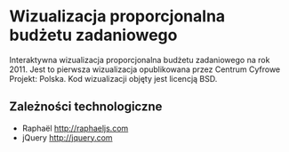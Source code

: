 Wizualizacja proporcjonalna budżetu zadaniowego
===============================================
Interaktywna wizualizacja proporcjonalna budżetu zadaniowego na rok 2011. Jest to pierwsza wizualizacja opublikowana przez Centrum Cyfrowe Projekt: Polska. Kod wizualizacji objęty jest licencją BSD. 


Zależności technologiczne
-------------------------

- Raphaël <http://raphaeljs.com>
- jQuery <http://jquery.com>